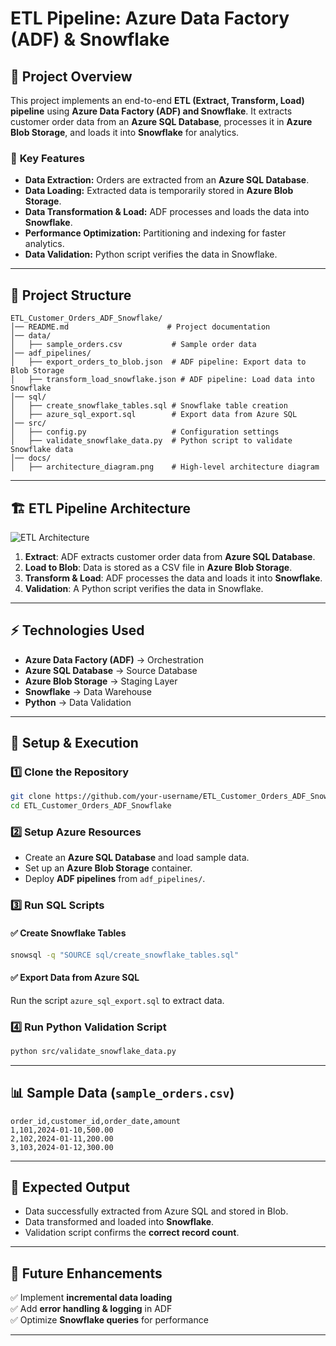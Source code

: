 # ETL Pipeline: Azure Data Factory (ADF) & Snowflake  

## 📌 Project Overview
This project implements an end-to-end **ETL (Extract, Transform, Load) pipeline** using **Azure Data Factory (ADF) and Snowflake**. It extracts customer order data from an **Azure SQL Database**, processes it in **Azure Blob Storage**, and loads it into **Snowflake** for analytics.

### 🚀 **Key Features**
- **Data Extraction:** Orders are extracted from an **Azure SQL Database**.
- **Data Loading:** Extracted data is temporarily stored in **Azure Blob Storage**.
- **Data Transformation & Load:** ADF processes and loads the data into **Snowflake**.
- **Performance Optimization:** Partitioning and indexing for faster analytics.
- **Data Validation:** Python script verifies the data in Snowflake.

---

## 📁 **Project Structure**
```
ETL_Customer_Orders_ADF_Snowflake/
│── README.md                      # Project documentation  
│── data/  
│   ├── sample_orders.csv           # Sample order data  
│── adf_pipelines/  
│   ├── export_orders_to_blob.json  # ADF pipeline: Export data to Blob Storage  
│   ├── transform_load_snowflake.json # ADF pipeline: Load data into Snowflake  
│── sql/  
│   ├── create_snowflake_tables.sql # Snowflake table creation  
│   ├── azure_sql_export.sql        # Export data from Azure SQL  
│── src/  
│   ├── config.py                   # Configuration settings  
│   ├── validate_snowflake_data.py  # Python script to validate Snowflake data  
│── docs/  
│   ├── architecture_diagram.png    # High-level architecture diagram  
```

---

## 🏗 **ETL Pipeline Architecture**
![ETL Architecture](docs/architecture_diagram.png)

1. **Extract**: ADF extracts customer order data from **Azure SQL Database**.
2. **Load to Blob**: Data is stored as a CSV file in **Azure Blob Storage**.
3. **Transform & Load**: ADF processes the data and loads it into **Snowflake**.
4. **Validation**: A Python script verifies the data in Snowflake.

---

## ⚡ **Technologies Used**
- **Azure Data Factory (ADF)** → Orchestration  
- **Azure SQL Database** → Source Database  
- **Azure Blob Storage** → Staging Layer  
- **Snowflake** → Data Warehouse  
- **Python** → Data Validation  

---

## 📜 **Setup & Execution**
### 1️⃣ **Clone the Repository**
```sh
git clone https://github.com/your-username/ETL_Customer_Orders_ADF_Snowflake.git
cd ETL_Customer_Orders_ADF_Snowflake
```

### 2️⃣ **Setup Azure Resources**
- Create an **Azure SQL Database** and load sample data.
- Set up an **Azure Blob Storage** container.
- Deploy **ADF pipelines** from `adf_pipelines/`.

### 3️⃣ **Run SQL Scripts**
#### ✅ **Create Snowflake Tables**
```sh
snowsql -q "SOURCE sql/create_snowflake_tables.sql"
```

#### ✅ **Export Data from Azure SQL**
Run the script `azure_sql_export.sql` to extract data.

### 4️⃣ **Run Python Validation Script**
```sh
python src/validate_snowflake_data.py
```

---

## 📊 **Sample Data (`sample_orders.csv`)**
```csv
order_id,customer_id,order_date,amount
1,101,2024-01-10,500.00
2,102,2024-01-11,200.00
3,103,2024-01-12,300.00
```

---

## 🎯 **Expected Output**
- Data successfully extracted from Azure SQL and stored in Blob.
- Data transformed and loaded into **Snowflake**.
- Validation script confirms the **correct record count**.

---

## 📌 **Future Enhancements**
✅ Implement **incremental data loading**  
✅ Add **error handling & logging** in ADF  
✅ Optimize **Snowflake queries** for performance  

---

